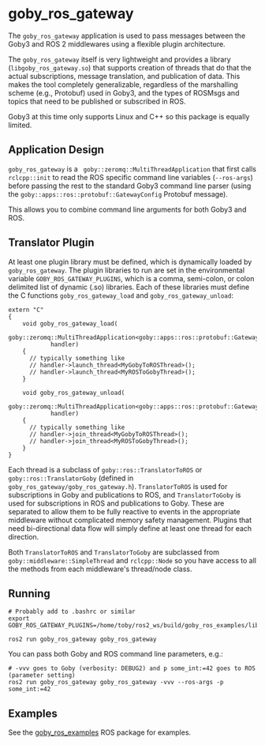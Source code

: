 # goby_ros_gateway

The `goby_ros_gateway` application is used to pass messages between the Goby3 and ROS 2 middlewares using a flexible plugin architecture.

The `goby_ros_gateway` itself is very lightweight and provides a library (`libgoby_ros_gateway.so`) that supports creation of threads that do that the actual subscriptions, message translation, and publication of data. This makes the tool completely generalizable, regardless of the marshalling scheme (e.g., Protobuf) used in Goby3, and the types of ROSMsgs and topics that need to be published or subscribed in ROS.

Goby3 at this time only supports Linux and C++ so this package is equally limited.

## Application Design

`goby_ros_gateway` is a ` goby::zeromq::MultiThreadApplication` that first calls `rclcpp::init` to read the ROS specific command line variables (`--ros-args`) before passing the rest to the standard Goby3 command line parser (using the  `goby::apps::ros::protobuf::GatewayConfig` Protobuf message).

This allows you to combine command line arguments for both Goby3 and ROS.

## Translator Plugin

At least one plugin library must be defined, which is dynamically loaded by `goby_ros_gateway`. The plugin libraries to run are set in the environmental variable `GOBY_ROS_GATEWAY_PLUGINS`, which is a comma, semi-colon, or colon delimited list of dynamic (.so) libraries. Each of these libraries must define the C functions `goby_ros_gateway_load` and `goby_ros_gateway_unload`:

```
extern "C"
{
    void goby_ros_gateway_load(
        goby::zeromq::MultiThreadApplication<goby::apps::ros::protobuf::GatewayConfig>*
            handler)
    {
      // typically something like
      // handler->launch_thread<MyGobyToROSThread>();
      // handler->launch_thread<MyROSToGobyThread>();
    }

    void goby_ros_gateway_unload(
        goby::zeromq::MultiThreadApplication<goby::apps::ros::protobuf::GatewayConfig>*
            handler)
    {
      // typically something like
      // handler->join_thread<MyGobyToROSThread>();
      // handler->join_thread<MyROSToGobyThread>();
    }
}
```

Each thread is a subclass of `goby::ros::TranslatorToROS` or `goby::ros::TranslatorGoby` (defined in `goby_ros_gateway/goby_ros_gateway.h`). `TranslatorToROS` is used for subscriptions in Goby and publications to ROS, and `TranslatorToGoby` is used for subscriptions in ROS and publications to Goby. These are separated to allow them to be fully reactive to events in the appropriate middleware without complicated memory safety management. Plugins that need bi-directional data flow will simply define at least one thread for each direction.

Both `TranslatorToROS` and `TranslatorToGoby` are subclassed from `goby::middleware::SimpleThread` and `rclcpp::Node` so you have access to all the methods from each middleware's thread/node class. 


## Running

```
# Probably add to .bashrc or similar
export GOBY_ROS_GATEWAY_PLUGINS=/home/toby/ros2_ws/build/goby_ros_examples/libgoby_ros_examples.so

ros2 run goby_ros_gateway goby_ros_gateway
```

You can pass both Goby and ROS command line parameters, e.g.:

```
# -vvv goes to Goby (verbosity: DEBUG2) and p some_int:=42 goes to ROS (parameter setting)
ros2 run goby_ros_gateway goby_ros_gateway -vvv --ros-args -p some_int:=42 
```

## Examples

See the [goby_ros_examples](https://github.com/GobySoft/goby_ros_examples) ROS package for examples.